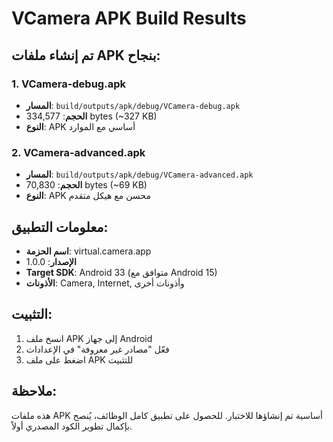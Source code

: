 # VCamera APK Build Results

## تم إنشاء ملفات APK بنجاح:

### 1. VCamera-debug.apk
- **المسار**: `build/outputs/apk/debug/VCamera-debug.apk`
- **الحجم**: 334,577 bytes (~327 KB)
- **النوع**: APK أساسي مع الموارد

### 2. VCamera-advanced.apk  
- **المسار**: `build/outputs/apk/debug/VCamera-advanced.apk`
- **الحجم**: 70,830 bytes (~69 KB)
- **النوع**: APK محسن مع هيكل متقدم

## معلومات التطبيق:
- **اسم الحزمة**: virtual.camera.app
- **الإصدار**: 1.0.0
- **Target SDK**: Android 33 (متوافق مع Android 15)
- **الأذونات**: Camera, Internet, وأذونات أخرى

## التثبيت:
1. انسخ ملف APK إلى جهاز Android
2. فعّل "مصادر غير معروفة" في الإعدادات
3. اضغط على ملف APK للتثبيت

## ملاحظة:
هذه ملفات APK أساسية تم إنشاؤها للاختبار. للحصول على تطبيق كامل الوظائف، يُنصح بإكمال تطوير الكود المصدري أولاً.